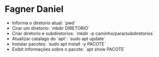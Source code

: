 # Fagner Daniel

- Informa o diretorio atual: ´pwd´
- Cirar um diretorio: ´mkdir DIRETORIO´
- Criar diretorio e subdiretorios: ´mkdir -p caminho/para/subdiretorios´
- Atualizar catalago do ´apt´: ´sudo apt update´
- Instalar pacotes: ´sudo apt install -y PACOTE´
- Exibit informações sobre o pacote: ´apt show PACOTE´ 
